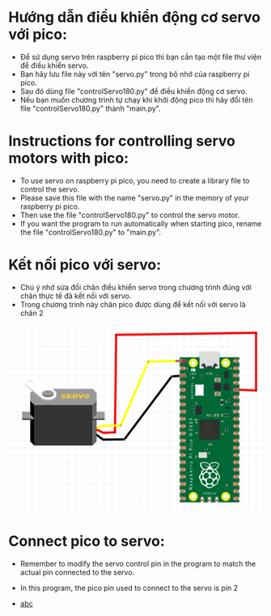 
# Hướng dẫn điều khiển động cơ servo với pico:
- Để sử dụng servo trên raspberry pi pico thì bạn cần tạo một file thư viện để điều khiển servo.
- Bạn hãy lưu file này với tên "servo.py" trong bộ nhớ của raspberry pi pico.
- Sau đó dùng file "controlServo180.py" để điều khiển động cơ servo. 
- Nếu bạn muốn chương trình tự chạy khi khởi động pico thì hãy đổi tên  file "controlServo180.py" thành "main.py".
# Instructions for controlling servo motors with pico:
- To use servo on raspberry pi pico, you need to create a library file to control the servo.
- Please save this file with the name "servo.py" in the memory of your raspberry pi pico.
- Then use the file "controlServo180.py" to control the servo motor.
- If you want the program to run automatically when starting pico, rename the file "controlServo180.py" to "main.py".
# Kết nối pico với servo:
- Chú ý nhớ sửa đổi chân điều khiển servo trong chương trình đúng với chân thực tế đã kết nối với servo.
- Trong chương trình này chân pico được dùng để kết nối với servo là chân 2
<picture>
  <img src="RaspberryPI-Pico-servo.png" alt="..." width="550" />
</picture>

# Connect pico to servo:
- Remember to modify the servo control pin in the program to match the actual pin connected to the servo.
- In this program, the pico pin used to connect to the servo is pin 2

- [abc](googleeb7f521246edb704.html)
<head>
  <meta name="google-site-verification" content="bg6OmePvf78FBOSnBCvpfZ-Ic2MgpxoFf-uglRrDpg8" />
</head>
